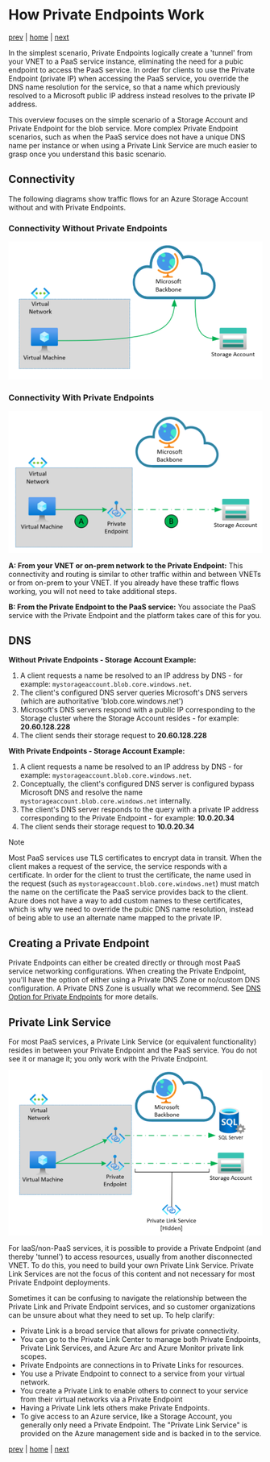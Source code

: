 # How Private Endpoints Work

[prev](./field-experience.md) | [home](./readme.md)  | [next](./dns-pe-concepts.md)

In the simplest scenario, Private Endpoints logically create a 'tunnel' from your VNET to a PaaS service instance, eliminating the need for a pubic endpoint to access the PaaS service. In order for clients to use the Private Endpoint (private IP) when accessing the PaaS service, you override the DNS name resolution for the service, so that a name which previously resolved to a Microsoft public IP address instead resolves to the private IP address.

This overview focuses on the simple scenario of a Storage Account and Private Endpoint for the blob service. More complex Private Endpoint scenarios, such as when the PaaS service does not have a unique DNS name per instance or when using a Private Link Service are much easier to grasp once you understand this basic scenario.

## Connectivity

The following diagrams show traffic flows for an Azure Storage Account without and with Private Endpoints.

### **Connectivity Without Private Endpoints**

![Storage Account with No Private Endpoints](img/storage-account-no-pe.png)

### **Connectivity With Private Endpoints**

![Storage Account with Private Endpoints](img/storage-account-with-pe.png)

**A: From your VNET or on-prem network to the Private Endpoint:** This connectivity and routing is similar to other traffic within and between VNETs or from on-prem to your VNET. If you already have these traffic flows working, you will not need to take additional steps.

**B: From the Private Endpoint to the PaaS service:** You associate the PaaS service with the Private Endpoint and the platform takes care of this for you.

## DNS

**Without Private Endpoints - Storage Account Example:**

1. A client requests a name be resolved to an IP address by DNS - for example: `mystorageaccount.blob.core.windows.net`.
1. The client's configured DNS server queries Microsoft's DNS servers (which are authoritative 'blob.core.windows.net')
1. Microsoft's DNS servers respond with a public IP corresponding to the Storage cluster where the Storage Account resides - for example: **20.60.128.228**
1. The client sends their storage request to **20.60.128.228**

**With Private Endpoints - Storage Account Example:**

1. A client requests a name be resolved to an IP address by DNS - for example: `mystorageaccount.blob.core.windows.net`.
1. Conceptually, the client's configured DNS server is configured bypass Microsoft DNS and resolve the name `mystorageaccount.blob.core.windows.net` internally.
1. The client's DNS server responds to the query with a private IP address corresponding to the Private Endpoint - for example: **10.0.20.34**
1. The client sends their storage request to **10.0.20.34**

>[!NOTE]
>Most PaaS services use TLS certificates to encrypt data in transit. When the client makes a request of the service, the service responds with a certificate. In order for the client to trust the certificate, the name used in the request (such as `mystorageaccount.blob.core.windows.net`) must match the name on the certificate the PaaS service provides back to the client. Azure does not have a way to add custom names to these certificates, which is why we need to override the pubic DNS name resolution, instead of being able to use an alternate name mapped to the private IP.

## Creating a Private Endpoint

Private Endpoints can either be created directly or through most PaaS service networking configurations. When creating the Private Endpoint, you'll have the option of either using a Private DNS Zone or no/custom DNS configuration. A Private DNS Zone is usually what we recommend. See [DNS Option for Private Endpoints](./DNS-pe.md) for more details.

## Private Link Service

For most PaaS services, a Private Link Service (or equivalent functionality) resides in between your Private Endpoint and the PaaS service. You do not see it or manage it; you only work with the Private Endpoint.

![PaaS Service with 'Managed' Private Link Service](img/pe-overview-storage-pls.png)

For IaaS/non-PaaS services, it is possible to provide a Private Endpoint (and thereby 'tunnel') to access resources, usually from another disconnected VNET. To do this, you need to build your own Private Link Service. Private Link Services are not the focus of this content and not necessary for most Private Endpoint deployments.

Sometimes it can be confusing to navigate the relationship between the Private Link and Private Endpoint services, and so customer organizations can be unsure about what they need to set up.  To help clarify:

- Private Link is a broad service that allows for private connectivity.
- You can go to the Private Link Center to manage both Private Endpoints, Private Link Services, and Azure Arc and Azure Monitor private link scopes.
- Private Endpoints are connections in to Private Links for resources.
- You use a Private Endpoint to connect to a service from your virtual network.
- You create a Private Link to enable others to connect to your service from their virtual networks via a Private Endpoint
- Having a Private Link lets others make Private Endpoints.
- To give access to an Azure service, like a Storage Account, you generally only need a Private Endpoint.  The "Private Link Service" is provided on the Azure management side and is backed in to the service.

[prev](./field-experience.md) | [home](./readme.md)  | [next](./dns-pe-concepts.md)

